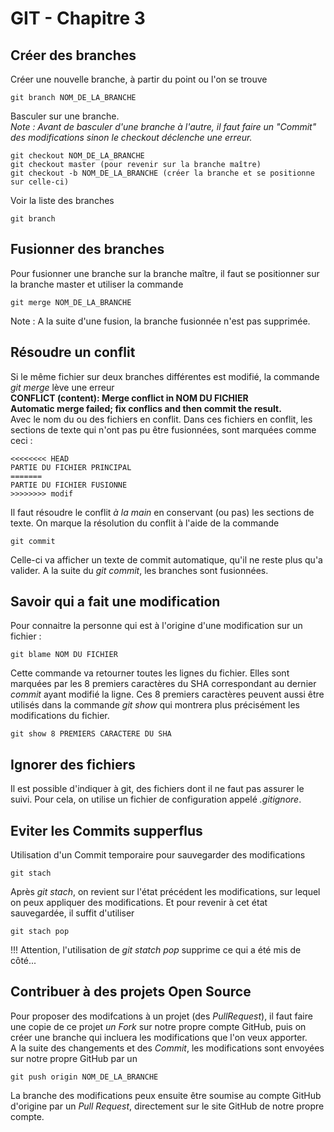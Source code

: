 GIT - Chapitre 3
================

Créer des branches
------------------

Créer une nouvelle branche, à partir du point ou l'on se trouve

    git branch NOM_DE_LA_BRANCHE

Basculer sur une branche.  
*Note : Avant de basculer d'une branche à l'autre, il faut faire un "Commit" des modifications sinon le checkout déclenche une erreur.*

    git checkout NOM_DE_LA_BRANCHE
    git checkout master (pour revenir sur la branche maître)
    git checkout -b NOM_DE_LA_BRANCHE (créer la branche et se positionne sur celle-ci)

Voir la liste des branches

    git branch

Fusionner des branches
----------------------

Pour fusionner une branche sur la branche maître, il faut se positionner sur la branche master et utiliser la commande

    git merge NOM_DE_LA_BRANCHE

Note : A la suite d'une fusion, la branche fusionnée n'est pas supprimée.

Résoudre un conflit
-------------------

Si le même fichier sur deux branches différentes est modifié, la commande *git merge* lève une erreur  
**CONFLICT (content): Merge conflict in NOM DU FICHIER**  
**Automatic merge failed; fix conflics and then commit the result.**  
Avec le nom du ou des fichiers en conflit. Dans ces fichiers en conflit, les sections de texte qui n'ont pas pu être fusionnées, sont marquées comme ceci :

    <<<<<<<< HEAD
    PARTIE DU FICHIER PRINCIPAL
    =======
    PARTIE DU FICHIER FUSIONNE
    >>>>>>>> modif

Il faut résoudre le conflit *à la main* en conservant (ou pas) les sections de texte. On marque la résolution du conflit à l'aide de la commande

    git commit

Celle-ci va afficher un texte de commit automatique, qu'il ne reste plus qu'a valider. A la suite du *git commit*, les branches sont fusionnées.

Savoir qui a fait une modification
----------------------------------

Pour connaitre la personne qui est à l'origine d'une modification sur un fichier :

    git blame NOM DU FICHIER

Cette commande va retourner toutes les lignes du fichier. Elles sont marquées par les 8 premiers caractères du SHA correspondant au dernier *commit* ayant modifié la ligne. Ces 8 premiers caractères peuvent aussi être utilisés dans la commande *git show* qui montrera plus précisément les modifications du fichier.

    git show 8 PREMIERS CARACTERE DU SHA

Ignorer des fichiers
--------------------

Il est possible d'indiquer à git, des fichiers dont il ne faut pas assurer le suivi. Pour cela, on utilise un fichier de configuration appelé *.gitignore*.

Eviter les Commits supperflus
-----------------------------

Utilisation d'un Commit temporaire pour sauvegarder des modifications

    git stach

Après *git stach*, on revient sur l'état précédent les modifications, sur lequel on peux appliquer des modifications. Et pour revenir à cet état sauvegardée, il suffit d'utiliser

    git stach pop

!!! Attention, l'utilisation de *git statch pop* supprime ce qui a été mis de côté...

Contribuer à des projets Open Source
------------------------------------

Pour proposer des modifcations à un projet (des *PullRequest*), il faut faire une copie de ce projet *un Fork* sur notre propre compte GitHub, puis on créer une branche qui incluera les modifications que l'on veux apporter.  
A la suite des changements et des *Commit*, les modifications sont envoyées sur notre propre GitHub par un

    git push origin NOM_DE_LA_BRANCHE

La branche des modifications peux ensuite être soumise au compte GitHub d'origine par un *Pull Request*, directement sur le site GitHub de notre propre compte.
